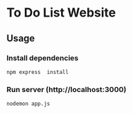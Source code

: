 # To Do List Website

## Usage

### Install dependencies

```
npm express  install

```

### Run server (http://localhost:3000)

```
nodemon app.js
```
